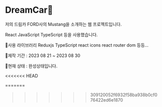 # DreamCar🚗

저의 드림카 FORD사의 Mustang을 소개하는 웹 프로젝트입니다.

React JavaScript TypeScript 등을 사용했습니다.

🎨사용 라이브러리
  Reduxjs
  TypeScript
  react icons
  react router dom
  등등...

📅제작 기간 : 2023 08 21 ~ 2023 08 30


📢현재 상태 : 완성상태입니다.






<<<<<<< HEAD


=======
>>>>>>> 309120052f6932f58ba938b0cf076422ed6e1870
